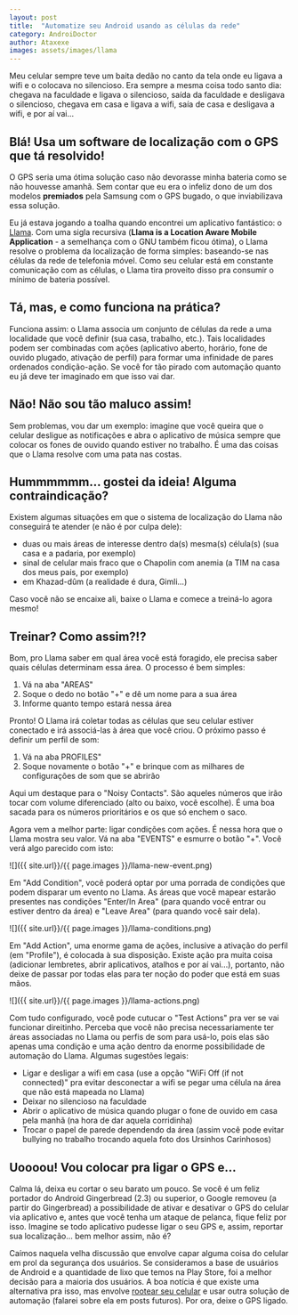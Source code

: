 ```yaml
---
layout: post
title:  "Automatize seu Android usando as células da rede"
category: AndroiDoctor
author: Ataxexe
images: assets/images/llama
---
```


Meu celular sempre teve um baita dedão no canto da tela onde eu ligava a wifi e o colocava no
silencioso. Era sempre a mesma coisa todo santo dia: chegava na faculdade e ligava o silencioso,
saída da faculdade e desligava o silencioso, chegava em casa e ligava a wifi, saía de casa e
desligava a wifi, e por aí vai...

## Blá! Usa um software de localização com o GPS que tá resolvido!

O GPS seria uma ótima solução caso não devorasse minha bateria como se não houvesse amanhã. Sem
contar que eu era o infeliz dono de um dos modelos **premiados** pela Samsung com o GPS bugado, o
que inviabilizava essa solução.

Eu já estava jogando a toalha quando encontrei um aplicativo fantástico: o [Llama][]. Com uma sigla
recursiva (**Llama is a Location Aware Mobile Application** - a semelhança com o GNU também ficou
ótima), o Llama resolve o problema da localização de forma simples: baseando-se nas células da rede
de telefonia móvel. Como seu celular está em constante comunicação com as células, o Llama tira
proveito disso pra consumir o mínimo de bateria possível.

## Tá, mas, e como funciona na prática?

Funciona assim: o Llama associa um conjunto de células da rede a uma localidade que você definir
(sua casa, trabalho, etc.). Tais localidades podem ser combinadas com ações (aplicativo aberto,
horário, fone de ouvido plugado, ativação de perfil) para formar uma infinidade de pares ordenados
condição-ação. Se você for tão pirado com automação quanto eu já deve ter imaginado em que isso vai
dar.

## Não! Não sou tão maluco assim!

Sem problemas, vou dar um exemplo: imagine que você queira que o celular desligue as notificações e
abra o aplicativo de música sempre que colocar os fones de ouvido quando estiver no trabalho. É uma
das coisas que o Llama resolve com uma pata nas costas.

## Hummmmmm... gostei da ideia! Alguma contraindicação?

Existem algumas situações em que o sistema de localização do Llama não conseguirá te atender (e não
é por culpa dele):

* duas ou mais áreas de interesse dentro da(s) mesma(s) célula(s) (sua casa e a padaria, por exemplo)
* sinal de celular mais fraco que o Chapolin com anemia (a TIM na casa dos meus pais, por exemplo)
* em Khazad-dûm (a realidade é dura, Gimli...)

Caso você não se encaixe ali, baixe o Llama e comece a treiná-lo agora mesmo!

## Treinar? Como assim?!?

Bom, pro Llama saber em qual área você está foragido, ele precisa saber quais células determinam
essa área. O processo é bem simples:

1. Vá na aba "AREAS"
1. Soque o dedo no botão "+" e dê um nome para a sua área
1. Informe quanto tempo estará nessa área

Pronto! O Llama irá coletar todas as células que seu celular estiver conectado e irá associá-las à
área que você criou. O próximo passo é definir um perfil de som:

1. Vá na aba PROFILES"
1. Soque novamente o botão "+" e brinque com as milhares de configurações de som que se abrirão

Aqui um destaque para o "Noisy Contacts". São aqueles números que irão tocar com volume diferenciado
(alto ou baixo, você escolhe). É uma boa sacada para os números prioritários e os que só enchem o
saco.

Agora vem a melhor parte: ligar condições com ações. É nessa hora que o Llama mostra seu valor. Vá
na aba "EVENTS" e esmurre o botão "+". Você verá algo parecido com isto:

![]({{ site.url}}/{{ page.images }}/llama-new-event.png)

Em "Add Condition", você poderá optar por uma porrada de condições que podem disparar um evento no
Llama. As áreas que você mapear estarão presentes nas condições "Enter/In Area" (para quando você
entrar ou estiver dentro da área) e "Leave Area" (para quando você sair dela).

![]({{ site.url}}/{{ page.images }}/llama-conditions.png)

Em "Add Action", uma enorme gama de ações, inclusive a ativação do perfil (em "Profile"), é colocada
à sua disposição. Existe ação pra muita coisa (adicionar lembretes, abrir aplicativos, atalhos e por
aí vai...), portanto, não deixe de passar por todas elas para ter noção do poder que está em suas
mãos.

![]({{ site.url}}/{{ page.images }}/llama-actions.png)

Com tudo configurado, você pode cutucar o "Test Actions" pra ver se vai funcionar direitinho.
Perceba que você não precisa necessariamente ter áreas associadas no Llama ou perfis de som para
usá-lo, pois elas são apenas uma condição e uma ação dentro da enorme possibilidade de automação do
Llama. Algumas sugestões legais:

* Ligar e desligar a wifi em casa (use a opção "WiFi Off (if not connected)" pra evitar desconectar
  a wifi se pegar uma célula na área que não está mapeada no Llama)
* Deixar no silencioso na faculdade
* Abrir o aplicativo de música quando plugar o fone de ouvido em casa pela manhã (na hora de dar
  aquela corridinha)
* Trocar o papel de parede dependendo da área (assim você pode evitar bullying no trabalho trocando
  aquela foto dos Ursinhos Carinhosos)

## Uoooou! Vou colocar pra ligar o GPS e...

Calma lá, deixa eu cortar o seu barato um pouco. Se você é um feliz portador do Android Gingerbread
(2.3) ou superior, o Google removeu (a partir do Gingerbread) a possibilidade de ativar e desativar
o GPS do celular via aplicativo e, antes que você tenha um ataque de pelanca, fique feliz por isso.
Imagine se todo aplicativo pudesse ligar o seu GPS e, assim, reportar sua localização... bem melhor
assim, não é?

Caímos naquela velha discussão que envolve capar alguma coisa do celular em prol da segurança dos
usuários. Se consideramos a base de usuários de Android e a quantidade de lixo que temos na Play
Store, foi a melhor decisão para a maioria dos usuários. A boa notícia é que existe uma alternativa
pra isso, mas envolve [rootear seu celular][post-root] e usar outra solução de automação (falarei
sobre ela em posts futuros). Por ora, deixe o GPS ligado.

[llama]: <https://play.google.com/store/apps/details?id=com.kebab.Llama>
[post-root]: <{{ site.url }}/posts/root-o-papel-higienico-eletronico-para-o-seu-android>
